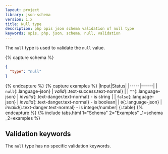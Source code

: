 ```yaml
---
layout: project
library: json-schema
version: 1.x
title: Null type
description: php opis json schema validation of null type
keywords: opis, php, json, schema, null, validation
---
```


The `null` type is used to validate the `null` value.

{% capture schema %}
```json
{
  "type": "null"
}
```
{% endcapture %}
{% capture examples %}
|Input|Status|
|-----|------|
| `null`{:.language-json} | *valid*{:.text-success.text-normal} |
| `""`{:.language-json} | *invalid*{:.text-danger.text-normal} - is string |
| `false`{:.language-json} | *invalid*{:.text-danger.text-normal} - is boolean|
| `0`{:.language-json} | *invalid*{:.text-danger.text-normal} - is integer/number|
{:.table}
{% endcapture %}
{% include tabs.html 1="Schema" 2="Examples" _1=schema _2=examples %}

## Validation keywords

The `null` type has no specific validation keywords.
